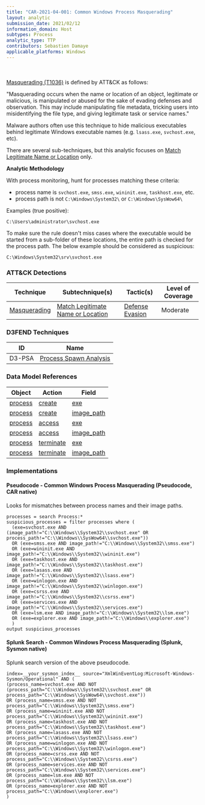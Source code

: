 ```yaml
---
title: "CAR-2021-04-001: Common Windows Process Masquerading"
layout: analytic
submission_date: 2021/02/12
information_domain: Host
subtypes: Process
analytic_type: TTP
contributors: Sebastien Damaye
applicable_platforms: Windows
---
```

<br><br>
[Masquerading (T1036)](https://attack.mitre.org/techniques/T1036/) is defined by ATT&CK as follows:

"Masquerading occurs when the name or location of an object, legitimate or malicious, is manipulated or abused for the sake of evading defenses and observation. This may include manipulating file metadata, tricking users into misidentifying the file type, and giving legitimate task or service names."

Malware authors often use this technique to hide malicious executables behind legitimate Windows executable names (e.g. `lsass.exe`, `svchost.exe`, etc).

There are several sub-techniques, but this analytic focuses on [Match Legitimate Name or Location](https://attack.mitre.org/techniques/T1036/005/) only.

**Analytic Methodology**

With process monitoring, hunt for processes matching these criteria:

* process name is `svchost.exe`, `smss.exe`, `wininit.exe`, `taskhost.exe`, etc.
* process path is not `C:\Windows\System32\` or `C:\Windows\SysWow64\`

Examples (true positive):

`C:\Users\administrator\svchost.exe`

To make sure the rule doesn't miss cases where the executable would be started from a sub-folder of these locations, the entire path is checked for the process path. The below example should be considered as suspicious:

`C:\Windows\System32\srv\svchost.exe`


### ATT&CK Detections

|Technique|Subtechnique(s)|Tactic(s)|Level of Coverage|
|---|---|---|---|
|[Masquerading](https://attack.mitre.org/techniques/T1036/)|[Match Legitimate Name or Location](https://attack.mitre.org/techniques/T1036/005/)|[Defense Evasion](https://attack.mitre.org/tactics/TA0005/)|Moderate|


### D3FEND Techniques

|ID|Name|
|---|---| 
|D3-PSA | [Process Spawn Analysis](https://d3fend.mitre.org/technique/d3f:ProcessSpawnAnalysis)| 



### Data Model References

|Object|Action|Field|
|---|---|---|
|[process](/data_model/process) | [create](/data_model/process#create) | [exe](/data_model/process#exe) |
|[process](/data_model/process) | [create](/data_model/process#create) | [image_path](/data_model/process#image_path) |
|[process](/data_model/process) | [access](/data_model/process#access) | [exe](/data_model/process#exe) |
|[process](/data_model/process) | [access](/data_model/process#access) | [image_path](/data_model/process#image_path) |
|[process](/data_model/process) | [terminate](/data_model/process#terminate) | [exe](/data_model/process#exe) |
|[process](/data_model/process) | [terminate](/data_model/process#terminate) | [image_path](/data_model/process#image_path) |



### Implementations

#### Pseudocode - Common Windows Process Masquerading (Pseudocode, CAR native)


Looks for mismatches between process names and their image paths.


```
processes = search Process:*
suspicious_processes = filter processes where (
  (exe=svchost.exe AND (image_path!="C:\\Windows\\System32\\svchost.exe" OR process_path!="C:\\Windows\\SysWow64\\svchost.exe"))
  OR (exe=smss.exe AND image_path!="C:\\Windows\\System32\\smss.exe")
  OR (exe=wininit.exe AND image_path!="C:\\Windows\\System32\\wininit.exe")
  OR (exe=taskhost.exe AND image_path!="C:\\Windows\\System32\\taskhost.exe")
  OR (exe=lasass.exe AND image_path!="C:\\Windows\\System32\\lsass.exe")
  OR (exe=winlogon.exe AND image_path!="C:\\Windows\\System32\\winlogon.exe")
  OR (exe=csrss.exe AND image_path!="C:\\Windows\\System32\\csrss.exe")
  OR (exe=services.exe AND image_path!="C:\\Windows\\System32\\services.exe")
  OR (exe=lsm.exe AND image_path!="C:\\Windows\\System32\\lsm.exe")
  OR (exe=explorer.exe AND image_path!="C:\\Windows\\explorer.exe")
  ) 
output suspicious_processes
```


#### Splunk Search - Common Windows Process Masquerading (Splunk, Sysmon native)


Splunk search version of the above pseudocode.


```
index=__your_sysmon_index__ source="XmlWinEventLog:Microsoft-Windows-Sysmon/Operational" AND (
(process_name=svchost.exe AND NOT (process_path="C:\\Windows\\System32\\svchost.exe" OR process_path="C:\\Windows\\SysWow64\\svchost.exe"))
OR (process_name=smss.exe AND NOT process_path="C:\\Windows\\System32\\smss.exe")
OR (process_name=wininit.exe AND NOT process_path="C:\\Windows\\System32\\wininit.exe")
OR (process_name=taskhost.exe AND NOT process_path="C:\\Windows\\System32\\taskhost.exe")
OR (process_name=lasass.exe AND NOT process_path="C:\\Windows\\System32\\lsass.exe")
OR (process_name=winlogon.exe AND NOT process_path="C:\\Windows\\System32\\winlogon.exe")
OR (process_name=csrss.exe AND NOT process_path="C:\\Windows\\System32\\csrss.exe")
OR (process_name=services.exe AND NOT process_path="C:\\Windows\\System32\\services.exe")
OR (process_name=lsm.exe AND NOT process_path="C:\\Windows\\System32\\lsm.exe")
OR (process_name=explorer.exe AND NOT process_path="C:\\Windows\\explorer.exe")
) 
```




